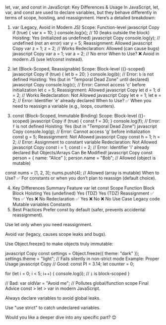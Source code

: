 let, var, and const in JavaScript: Key Differences & Usage
In JavaScript, let, var, and const are used to declare variables, but they behave differently in terms of scope, hoisting, and reassignment. Here’s a detailed breakdown:

1. var (Legacy, Avoid in Modern JS)
Scope: Function-level
javascript
Copy
if (true) {
  var x = 10;
}
console.log(x); // 10 (leaks outside the block)
Hoisting: Yes (initialized as undefined)
javascript
Copy
console.log(y); // undefined (not an error)
var y = 5;
Reassignment: Allowed
javascript
Copy
var z = 1;
z = 2; // Works
Redeclaration: Allowed (can cause bugs)
javascript
Copy
var a = 1;
var a = 2; // No error
When to Use?
❌ Avoid in modern JS (use let/const instead).

2. let (Block-Scoped, Reassignable)
Scope: Block-level ({}-scoped)
javascript
Copy
if (true) {
  let b = 20;
}
console.log(b); // Error: `b` is not defined
Hoisting: Yes (but in "Temporal Dead Zone" until declared)
javascript
Copy
console.log(c); // Error: Cannot access 'c' before initialization
let c = 5;
Reassignment: Allowed
javascript
Copy
let d = 1;
d = 2; // Works
Redeclaration: Not Allowed
javascript
Copy
let e = 1;
let e = 2; // Error: Identifier 'e' already declared
When to Use?
✅ When you need to reassign a variable (e.g., loops, counters).

3. const (Block-Scoped, Immutable Binding)
Scope: Block-level ({}-scoped)
javascript
Copy
if (true) {
  const f = 30;
}
console.log(f); // Error: `f` is not defined
Hoisting: Yes (but in "Temporal Dead Zone")
javascript
Copy
console.log(g); // Error: Cannot access 'g' before initialization
const g = 5;
Reassignment: Not Allowed
javascript
Copy
const h = 1;
h = 2; // Error: Assignment to constant variable
Redeclaration: Not Allowed
javascript
Copy
const i = 1;
const i = 2; // Error: Identifier 'i' already declared
But Objects/Arrays Can Be Modified!
javascript
Copy
const person = { name: "Alice" };
person.name = "Bob"; // Allowed (object is mutable)

const nums = [1, 2, 3];
nums.push(4); // Allowed (array is mutable)
When to Use?
✅ For constants or when you don’t plan to reassign (default choice).

4. Key Differences Summary
Feature var let const
Scope Function Block Block
Hoisting Yes (undefined) Yes (TDZ) Yes (TDZ)
Reassignment ✅ Yes ✅ Yes ❌ No
Redeclaration ✅ Yes ❌ No ❌ No
Use Case Legacy code Mutable variables Constants
5. Best Practices
Prefer const by default (safer, prevents accidental reassignment).

Use let only when you need reassignment.

Avoid var (legacy, causes scope leaks and bugs).

Use Object.freeze() to make objects truly immutable:

javascript
Copy
const settings = Object.freeze({ theme: "dark" });
settings.theme = "light"; // Fails silently in non-strict mode
Example: Proper Usage
javascript
Copy
// Good:
const PI = 3.14;
let counter = 0;

for (let i = 0; i < 5; i++) {
  console.log(i); // `i` is block-scoped
}

// Bad:
var oldVar = "Avoid me"; // Pollutes global/function scope
Final Advice
const > let > var in modern JavaScript.

Always declare variables to avoid global leaks.

Use "use strict" to catch undeclared variables.

Would you like a deeper dive into any specific part? 😊
